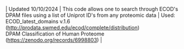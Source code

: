 |  Updated 10/10/2024  | 
   This code allows one to search through ECOD's DPAM files using a list of Uniprot ID's from any proteomic data   |
   Used:   
ECOD_latest_domains v.1.6 (http://prodata.swmed.edu/ecod/complete/distribution)   
DPAM Classification of Human Proteome (https://zenodo.org/records/6998803)   |


